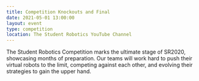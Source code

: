 ```yaml
---
title: Competition Knockouts and Final
date: 2021-05-01 13:00:00
layout: event
type: competition
location: The Student Robotics YouTube Channel
---
```


The Student Robotics Competition marks the ultimate stage of SR2020, showcasing months of preparation. Our teams will work hard to push their virtual robots to the limit, competing against each other, and evolving their strategies to gain the upper hand.
